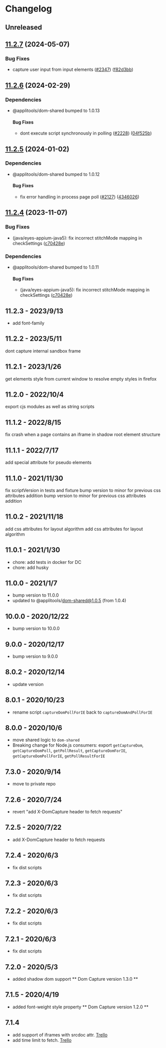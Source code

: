 # Changelog

## Unreleased


## [11.2.7](https://github.com/Applitools-Dev/sdk/compare/js/dom-capture@11.2.6...js/dom-capture@11.2.7) (2024-05-07)


### Bug Fixes

* capture user input from input elements ([#2347](https://github.com/Applitools-Dev/sdk/issues/2347)) ([f82d3bb](https://github.com/Applitools-Dev/sdk/commit/f82d3bbc79c624ab7e8eeade7559b523f6adfeac))

## [11.2.6](https://github.com/applitools/eyes.sdk.javascript1/compare/js/dom-capture@11.2.5...js/dom-capture@11.2.6) (2024-02-29)


### Dependencies

* @applitools/dom-shared bumped to 1.0.13
  #### Bug Fixes

  * dont execute script synchronously in polling ([#2228](https://github.com/applitools/eyes.sdk.javascript1/issues/2228)) ([04f525b](https://github.com/applitools/eyes.sdk.javascript1/commit/04f525bcac19bc2fb7240928add28f71efcef0ea))

## [11.2.5](https://github.com/applitools/eyes.sdk.javascript1/compare/js/dom-capture@11.2.4...js/dom-capture@11.2.5) (2024-01-02)


### Dependencies

* @applitools/dom-shared bumped to 1.0.12
  #### Bug Fixes

  * fix error handling in process page poll ([#2127](https://github.com/applitools/eyes.sdk.javascript1/issues/2127)) ([4346026](https://github.com/applitools/eyes.sdk.javascript1/commit/4346026d567b92747df5b4f13fb1e82b849a856e))

## [11.2.4](https://github.com/applitools/eyes.sdk.javascript1/compare/js/dom-capture-v11.2.3...js/dom-capture@11.2.4) (2023-11-07)


### Bug Fixes

* (java/eyes-appium-java5): fix incorrect stitchMode mapping in checkSettings ([c70428e](https://github.com/applitools/eyes.sdk.javascript1/commit/c70428ec83e26b8b5e398ff11814f8376ca97d56))


### Dependencies

* @applitools/dom-shared bumped to 1.0.11
  #### Bug Fixes

  * (java/eyes-appium-java5): fix incorrect stitchMode mapping in checkSettings ([c70428e](https://github.com/applitools/eyes.sdk.javascript1/commit/c70428ec83e26b8b5e398ff11814f8376ca97d56))

## 11.2.3 - 2023/9/13

- add font-family

## 11.2.2 - 2023/5/11

dont capture internal sandbox frame

## 11.2.1 - 2023/1/26

get elements style from current window to resolve empty styles in firefox

## 11.2.0 - 2022/10/4

export cjs modules as well as string scripts

## 11.1.2 - 2022/8/15

fix crash when a page contains an iframe in shadow root element structure

## 11.1.1 - 2022/7/17

add special attribute for pseudo elements

## 11.1.0 - 2021/11/30

fix scriptVersion in tests and fixture
bump version to minor for previous css attributes addition
bump version to minor for previous css attributes addition
 ## 11.0.2 - 2021/11/18

add css attributes for layout algorithm 
add css attributes for layout algorithm 
## 11.0.1 - 2021/1/30

- chore: add tests in docker for DC
- chore: add husky

## 11.0.0 - 2021/1/7

- bump version to 11.0.0
- updated to @applitools/dom-shared@1.0.5 (from 1.0.4)

## 10.0.0 - 2020/12/22

- bump version to 10.0.0

## 9.0.0 - 2020/12/17

- bump version to 9.0.0

## 8.0.2 - 2020/12/14

- update version

## 8.0.1 - 2020/10/23

- rename script `captureDomPollForIE` back to `captureDomAndPollForIE`

## 8.0.0 - 2020/10/6

- move shared logic to `dom-shared`
- Breaking change for Node.js consumers: export `getCaptureDom`, `getCaptureDomPoll`, `getPollResult`, `getCaptureDomForIE`, `getCaptureDomPollForIE`, `getPollResultForIE`

## 7.3.0 - 2020/9/14

- move to private repo

## 7.2.6 - 2020/7/24

- revert "add X-DomCapture header to fetch requests"

## 7.2.5 - 2020/7/22

- add X-DomCapture header to fetch requests

## 7.2.4 - 2020/6/3

- fix dist scripts

## 7.2.3 - 2020/6/3

- fix dist scripts

## 7.2.2 - 2020/6/3

- fix dist scripts

## 7.2.1 - 2020/6/3

- fix dist scripts

 ## 7.2.0 - 2020/5/3

- added shadow dom support ** Dom Capture version 1.3.0 ** 

 ## 7.1.5 - 2020/4/19

- added font-weight style property ** Dom Capture version 1.2.0 ** 

## 7.1.4

- add support of iframes with srcdoc attr. [Trello](https://trello.com/c/LgVKNT5Y/196-iframe-srcdoc-attribute-not-supported-in-dom-snapshot-and-dom-capture)
- add time limit to fetch. [Trello](https://trello.com/c/wL1UaMT8/231-dom-capture-fetches-are-not-time-limited)
